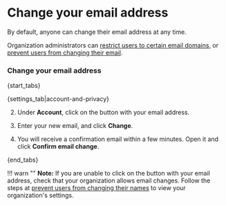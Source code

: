 # Change your email address

By default, anyone can change their email address at any time.

Organization administrators can
[restrict users to certain email domains](/help/change-a-users-name), or
[prevent users from changing their email](/help/restrict-name-and-email-changes).

### Change your email address

{start_tabs}

{settings_tab|account-and-privacy}

2. Under **Account**, click on the button with your email address.

3. Enter your new email, and click **Change**.

4. You will receive a confirmation email within a few minutes. Open it and click **Confirm email change**.

{end_tabs}

!!! warn ""
    **Note:** If you are unable to click on the button with your email address, check
    that your organization allows email changes. Follow the steps at
    [prevent users from changing their names](/help/restrict-name-and-email-changes)
    to view your organization's settings.
